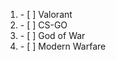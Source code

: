 <ol>
  <li> - [ ] Valorant </li>
  <li> - [ ] CS-GO </li>
  <li> - [ ] God of War </li>
  <li> - [ ] Modern Warfare</li>
 </ol>
